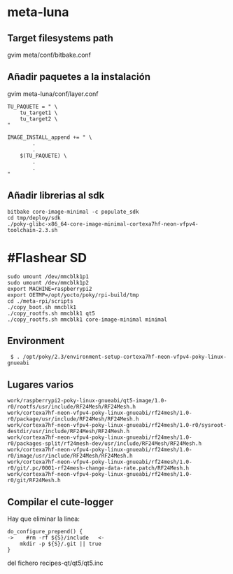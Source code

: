 # meta-luna
## Target filesystems path
gvim meta/conf/bitbake.conf

## Añadir paquetes a la instalación
gvim meta-luna/conf/layer.conf

```
TU_PAQUETE = " \
    tu_target1 \
    tu_target2 \
"

IMAGE_INSTALL_append += " \
        .
        .
    $(TU_PAQUETE) \
        .
        .
"
```

## Añadir librerias al sdk
```
bitbake core-image-minimal -c populate_sdk
cd tmp/deploy/sdk
./poky-glibc-x86_64-core-image-minimal-cortexa7hf-neon-vfpv4-toolchain-2.3.sh
```

# #Flashear SD
```
sudo umount /dev/mmcblk1p1
sudo umount /dev/mmcblk1p2
export MACHINE=raspberrypi2
export OETMP=/opt/yocto/poky/rpi-build/tmp
cd ./meta-rpi/scripts
./copy_boot.sh mmcblk1
./copy_rootfs.sh mmcblk1 qt5
./copy_rootfs.sh mmcblk1 core-image-minimal minimal
```

## Environment
```
 $ . /opt/poky/2.3/environment-setup-cortexa7hf-neon-vfpv4-poky-linux-gnueabi
```

## Lugares varios
```
work/raspberrypi2-poky-linux-gnueabi/qt5-image/1.0-r0/rootfs/usr/include/RF24Mesh/RF24Mesh.h
work/cortexa7hf-neon-vfpv4-poky-linux-gnueabi/rf24mesh/1.0-r0/package/usr/include/RF24Mesh/RF24Mesh.h
work/cortexa7hf-neon-vfpv4-poky-linux-gnueabi/rf24mesh/1.0-r0/sysroot-destdir/usr/include/RF24Mesh/RF24Mesh.h
work/cortexa7hf-neon-vfpv4-poky-linux-gnueabi/rf24mesh/1.0-r0/packages-split/rf24mesh-dev/usr/include/RF24Mesh/RF24Mesh.h
work/cortexa7hf-neon-vfpv4-poky-linux-gnueabi/rf24mesh/1.0-r0/image/usr/include/RF24Mesh/RF24Mesh.h
work/cortexa7hf-neon-vfpv4-poky-linux-gnueabi/rf24mesh/1.0-r0/git/.pc/0001-rf24mesh-change-data-rate.patch/RF24Mesh.h
work/cortexa7hf-neon-vfpv4-poky-linux-gnueabi/rf24mesh/1.0-r0/git/RF24Mesh.h
```

## Compilar el cute-logger
Hay que eliminar la linea:
```
do_configure_prepend() {
->    #rm -rf ${S}/include   <-
    mkdir -p ${S}/.git || true
}
```
del fichero recipes-qt/qt5/qt5.inc

